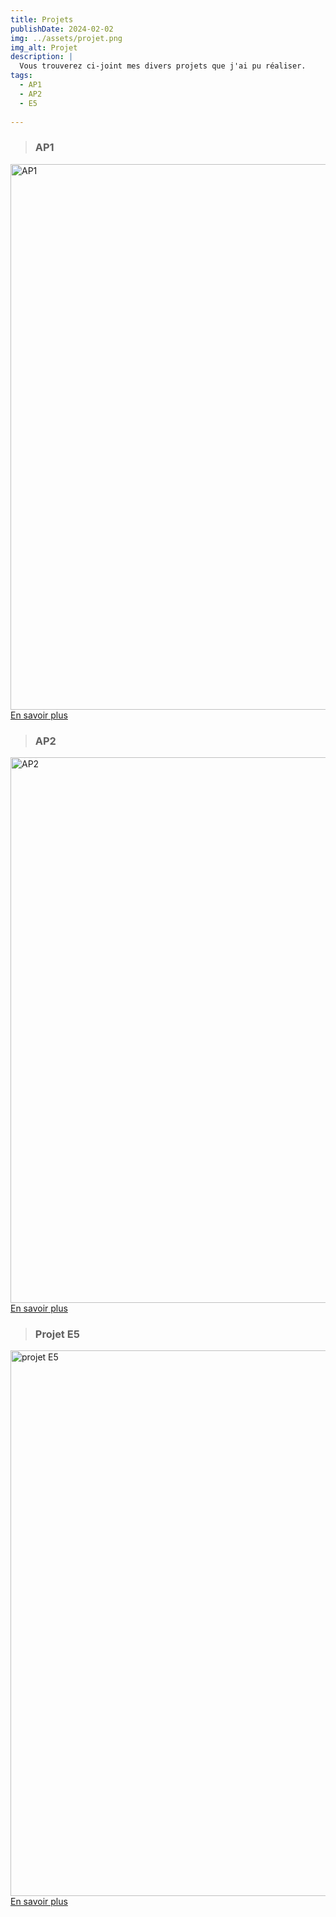 ```yaml
---
title: Projets
publishDate: 2024-02-02
img: ../assets/projet.png
img_alt: Projet
description: |
  Vous trouverez ci-joint mes divers projets que j'ai pu réaliser.
tags:
  - AP1
  - AP2
  - E5
  
---
```

> ### AP1
<a href="ap1">
<img
					width="1553"
					height="873"
					src="../../assets/AP1.webp"
					alt="AP1
					"
				/>
En savoir plus
</a>

<br>

> ### AP2
<a href="ap2">
<img
					width="1553"
					height="873"
					src="../../assets/AP2.webp"
					alt="AP2"
				/>
En savoir plus
</a>

<br>


> ### Projet E5
<a href="projete5">
<img
					width="1553"
					height="873"
					src="../../assets/e5.webp"
					alt="projet E5"
				/>
En savoir plus
</a>



